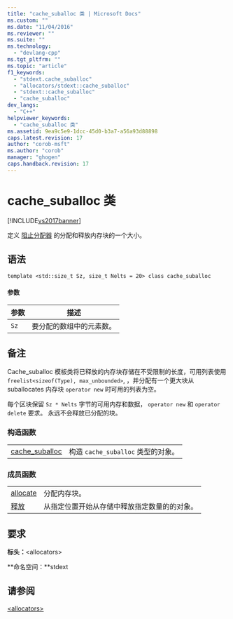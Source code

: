 ```yaml
---
title: "cache_suballoc 类 | Microsoft Docs"
ms.custom: ""
ms.date: "11/04/2016"
ms.reviewer: ""
ms.suite: ""
ms.technology: 
  - "devlang-cpp"
ms.tgt_pltfrm: ""
ms.topic: "article"
f1_keywords: 
  - "stdext.cache_suballoc"
  - "allocators/stdext::cache_suballoc"
  - "stdext::cache_suballoc"
  - "cache_suballoc"
dev_langs: 
  - "C++"
helpviewer_keywords: 
  - "cache_suballoc 类"
ms.assetid: 9ea9c5e9-1dcc-45d0-b3a7-a56a93d88898
caps.latest.revision: 17
author: "corob-msft"
ms.author: "corob"
manager: "ghogen"
caps.handback.revision: 17
---
```

# cache_suballoc 类
[!INCLUDE[vs2017banner](../assembler/inline/includes/vs2017banner.md)]

定义 [阻止分配器](../standard-library/allocators-header.md) 的分配和释放内存块的一个大小。  
  
## 语法  
  
```  
template <std::size_t Sz, size_t Nelts = 20> class cache_suballoc  
```  
  
#### 参数  
  
|参数|描述|  
|--------|--------|  
|`Sz`|要分配的数组中的元素数。|  
  
## 备注  
 Cache\_suballoc 模板类将已释放的内存块存储在不受限制的长度，可用列表使用 `freelist<sizeof(Type), max_unbounded>`, ，并分配有一个更大块从 suballocates 内存块 `operator new` 时可用的列表为空。  
  
 每个区块保留 `Sz * Nelts` 字节的可用内存和数据， `operator new` 和 `operator delete` 要求。 永远不会释放已分配的块。  
  
### 构造函数  
  
|||  
|-|-|  
|[cache\_suballoc](../Topic/cache_suballoc::cache_suballoc.md)|构造 `cache_suballoc` 类型的对象。|  
  
### 成员函数  
  
|||  
|-|-|  
|[allocate](../Topic/cache_suballoc::allocate.md)|分配内存块。|  
|[释放](../Topic/cache_suballoc::deallocate.md)|从指定位置开始从存储中释放指定数量的的对象。|  
  
## 要求  
 **标头：**\<allocators\>  
  
 **命名空间：**stdext  
  
## 请参阅  
 [\<allocators\>](../standard-library/allocators-header.md)